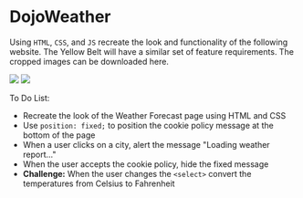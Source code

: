 <h1>DojoWeather</h1>

<p>Using <code>HTML</code>, <code>CSS</code>, and <code>JS</code> recreate the look and functionality of the following website. The Yellow Belt will have a similar set of feature requirements. The cropped images can be downloaded here.</p>

<img src="https://github.com/alirabah93/Coding-Dojo/blob/master/WEB-FUNDAMENTALS/%2Bjs/Dojo-weather/screenshots/pic1.jpg"/>

<img src="https://github.com/alirabah93/Coding-Dojo/blob/master/WEB-FUNDAMENTALS/%2Bjs/Dojo-weather/screenshots/pic2.jpg"/>

<p>To Do List:</p>
<ul>
    <li>Recreate the look of the Weather Forecast page using HTML and CSS</li>
    <li>Use <code>position: fixed;</code> to position the cookie policy message at the bottom of the page</li>
    <li>When a user clicks on a city, alert the message "Loading weather report..."</li>
    <li>When the user accepts the cookie policy, hide the fixed message</li>
    <li><strong>Challenge:</strong> When the user changes the <code>&lt;select&gt;</code> convert the temperatures from Celsius to Fahrenheit</li>
</ul>


